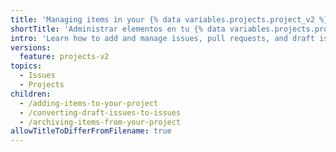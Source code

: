 ```yaml
---
title: 'Managing items in your {% data variables.projects.project_v2 %}'
shortTitle: 'Administrar elementos en tu {% data variables.projects.project_v2 %}'
intro: 'Learn how to add and manage issues, pull requests, and draft issues.'
versions:
  feature: projects-v2
topics:
  - Issues
  - Projects
children:
  - /adding-items-to-your-project
  - /converting-draft-issues-to-issues
  - /archiving-items-from-your-project
allowTitleToDifferFromFilename: true
---
```


